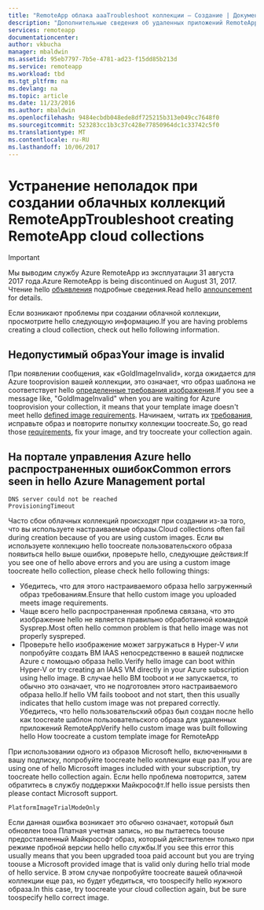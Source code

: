 ```yaml
---
title: "RemoteApp облака aaaTroubleshoot коллекции — Создание | Документы Microsoft"
description: "Дополнительные сведения об удаленных приложений RemoteApp tootroubleshoot облачных сбои при создании коллекции"
services: remoteapp
documentationcenter: 
author: vkbucha
manager: mbaldwin
ms.assetid: 95eb7797-7b5e-4781-ad23-f15dd85b213d
ms.service: remoteapp
ms.workload: tbd
ms.tgt_pltfrm: na
ms.devlang: na
ms.topic: article
ms.date: 11/23/2016
ms.author: mbaldwin
ms.openlocfilehash: 9484ecbdb048ede8df725215b313e049cc7648f0
ms.sourcegitcommit: 523283cc1b3c37c428e77850964dc1c33742c5f0
ms.translationtype: MT
ms.contentlocale: ru-RU
ms.lasthandoff: 10/06/2017
---
```

# <a name="troubleshoot-creating-remoteapp-cloud-collections"></a><span data-ttu-id="5f4fa-103">Устранение неполадок при создании облачных коллекций RemoteApp</span><span class="sxs-lookup"><span data-stu-id="5f4fa-103">Troubleshoot creating RemoteApp cloud collections</span></span>
> [!IMPORTANT]
> <span data-ttu-id="5f4fa-104">Мы выводим службу Azure RemoteApp из эксплуатации 31 августа 2017 года.</span><span class="sxs-lookup"><span data-stu-id="5f4fa-104">Azure RemoteApp is being discontinued on August 31, 2017.</span></span> <span data-ttu-id="5f4fa-105">Чтение hello [объявления](https://go.microsoft.com/fwlink/?linkid=821148) подробные сведения.</span><span class="sxs-lookup"><span data-stu-id="5f4fa-105">Read hello [announcement](https://go.microsoft.com/fwlink/?linkid=821148) for details.</span></span>
> 
> 

<span data-ttu-id="5f4fa-106">Если возникают проблемы при создании облачной коллекции, просмотрите hello следующую информацию.</span><span class="sxs-lookup"><span data-stu-id="5f4fa-106">If you are having problems creating a cloud collection, check out hello following information.</span></span>

## <a name="your-image-is-invalid"></a><span data-ttu-id="5f4fa-107">Недопустимый образ</span><span class="sxs-lookup"><span data-stu-id="5f4fa-107">Your image is invalid</span></span>
<span data-ttu-id="5f4fa-108">При появлении сообщения, как «GoldImageInvalid», когда ожидается для Azure tooprovision вашей коллекции, это означает, что образ шаблона не соответствует hello [определенные требования изображения](remoteapp-imagereqs.md).</span><span class="sxs-lookup"><span data-stu-id="5f4fa-108">If you see a message like, "GoldImageInvalid" when you are waiting for Azure tooprovision your collection, it means that your template image doesn't meet hello [defined image requirements](remoteapp-imagereqs.md).</span></span> <span data-ttu-id="5f4fa-109">Начинаем, читать их [требования](remoteapp-imagereqs.md), исправьте образ и повторите попытку коллекции toocreate.</span><span class="sxs-lookup"><span data-stu-id="5f4fa-109">So, go read those [requirements](remoteapp-imagereqs.md), fix your image, and try toocreate your collection again.</span></span>

## <a name="common-errors-seen-in-hello-azure-management-portal"></a><span data-ttu-id="5f4fa-110">На портале управления Azure hello распространенных ошибок</span><span class="sxs-lookup"><span data-stu-id="5f4fa-110">Common errors seen in hello Azure Management portal</span></span>
    DNS server could not be reached
    ProvisioningTimeout

<span data-ttu-id="5f4fa-111">Часто сбои облачных коллекций происходят при создании из-за того, что вы используете настраиваемые образы.</span><span class="sxs-lookup"><span data-stu-id="5f4fa-111">Cloud collections often fail during creation because of you are using custom images.</span></span>  <span data-ttu-id="5f4fa-112">Если вы используете коллекцию hello toocreate пользовательского образа появиться hello выше ошибки, проверьте hello, следующие действия:</span><span class="sxs-lookup"><span data-stu-id="5f4fa-112">If you see one of hello above errors and you are using a custom image toocreate hello collection, please check hello following things:</span></span>

* <span data-ttu-id="5f4fa-113">Убедитесь, что для этого настраиваемого образа hello загруженный образ требованиям.</span><span class="sxs-lookup"><span data-stu-id="5f4fa-113">Ensure that hello custom image you uploaded meets image requirements.</span></span>
* <span data-ttu-id="5f4fa-114">Чаще всего hello распространенная проблема связана, что это изображение hello не является правильно обработанной командой Sysprep.</span><span class="sxs-lookup"><span data-stu-id="5f4fa-114">Most often hello common problem is that hello image was not properly syspreped.</span></span>  
* <span data-ttu-id="5f4fa-115">Проверьте hello изображение может загружаться в Hyper-V или попробуйте создать ВМ IAAS непосредственно в вашей подписке Azure с помощью образа hello.</span><span class="sxs-lookup"><span data-stu-id="5f4fa-115">Verify hello image can boot within Hyper-V or try creating an IAAS VM directly in your Azure subscription using hello image.</span></span> <span data-ttu-id="5f4fa-116">В случае hello ВМ tooboot и не запускается, то обычно это означает, что не подготовлен этого настраиваемого образа hello.</span><span class="sxs-lookup"><span data-stu-id="5f4fa-116">If hello VM fails tooboot and not start, then this usually indicates that hello custom image was not prepared correctly.</span></span>  <span data-ttu-id="5f4fa-117">Убедитесь, что hello пользовательский образ был создан после hello как toocreate шаблон пользовательского образа для удаленных приложений RemoteApp</span><span class="sxs-lookup"><span data-stu-id="5f4fa-117">Verify hello custom image was built following hello How toocreate a custom template image for RemoteApp</span></span>

<span data-ttu-id="5f4fa-118">При использовании одного из образов Microsoft hello, включенными в вашу подписку, попробуйте toocreate hello коллекции еще раз.</span><span class="sxs-lookup"><span data-stu-id="5f4fa-118">If you are using one of hello Microsoft images included with your subscription, try toocreate hello collection again.</span></span> <span data-ttu-id="5f4fa-119">Если hello проблема повторится, затем обратитесь в службу поддержки Майкрософт.</span><span class="sxs-lookup"><span data-stu-id="5f4fa-119">If hello issue persists then please contact Microsoft support.</span></span>

    PlatformImageTrialModeOnly

<span data-ttu-id="5f4fa-120">Если данная ошибка возникает это обычно означает, который был обновлен tooa Платная учетная запись, но вы пытаетесь toouse предоставленный Майкрософт образ, который действителен только при режиме пробной версии hello hello службы.</span><span class="sxs-lookup"><span data-stu-id="5f4fa-120">If you see this error this usually means that you been upgraded tooa paid account but you are trying toouse a Microsoft provided image that is valid only during hello trial mode of hello service.</span></span> <span data-ttu-id="5f4fa-121">В этом случае попробуйте toocreate вашей облачной коллекции еще раз, но будет убедиться, что toospecify hello нужного образа.</span><span class="sxs-lookup"><span data-stu-id="5f4fa-121">In this case, try toocreate your cloud collection again, but be sure toospecify hello correct image.</span></span>

